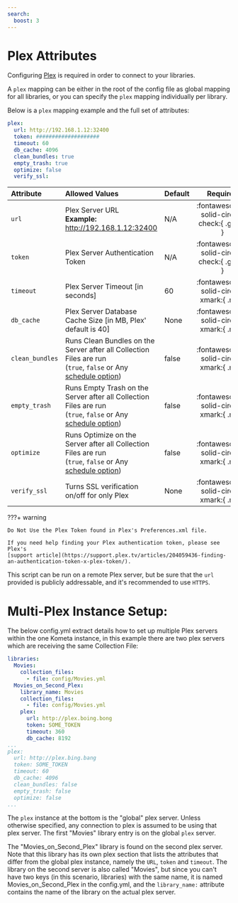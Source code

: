 ```yaml
---
search:
  boost: 3
---
```

# Plex Attributes

Configuring [Plex](https://www.plex.tv/) is required in order to connect to your libraries.

A `plex` mapping can be either in the root of the config file as global mapping for all libraries, or you can specify 
the `plex` mapping individually per library.

Below is a `plex` mapping example and the full set of attributes:

```yaml
plex:
  url: http://192.168.1.12:32400
  token: ####################
  timeout: 60
  db_cache: 4096
  clean_bundles: true
  empty_trash: true
  optimize: false
  verify_ssl:
```

| Attribute       | Allowed Values                                                                                                                 | Default |                  Required                  |
|:----------------|:-------------------------------------------------------------------------------------------------------------------------------|:--------|:------------------------------------------:|
| `url`           | Plex Server URL<br><strong>Example:</strong> http://192.168.1.12:32400                                                         | N/A     | :fontawesome-solid-circle-check:{ .green } |
| `token`         | Plex Server Authentication Token                                                                                               | N/A     | :fontawesome-solid-circle-check:{ .green } |
| `timeout`       | Plex Server Timeout [in seconds]                                                                                               | 60      |  :fontawesome-solid-circle-xmark:{ .red }  |
| `db_cache`      | Plex Server Database Cache Size [in MB, Plex' default is 40]                                                                   | None    |  :fontawesome-solid-circle-xmark:{ .red }  |
| `clean_bundles` | Runs Clean Bundles on the Server after all Collection Files are run<br>(`true`, `false` or Any [schedule option](schedule.md)) | false   |  :fontawesome-solid-circle-xmark:{ .red }  |
| `empty_trash`   | Runs Empty Trash on the Server after all Collection Files are run<br>(`true`, `false` or Any [schedule option](schedule.md))   | false   |  :fontawesome-solid-circle-xmark:{ .red }  |
| `optimize`      | Runs Optimize on the Server after all Collection Files are run<br>(`true`, `false` or Any [schedule option](schedule.md))      | false   |  :fontawesome-solid-circle-xmark:{ .red }  |
| `verify_ssl`    | Turns SSL verification on/off for only Plex                                                                                    | None    |  :fontawesome-solid-circle-xmark:{ .red }  |

???+ warning
    
    Do Not Use the Plex Token found in Plex's Preferences.xml file.

    If you need help finding your Plex authentication token, please see Plex's 
    [support article](https://support.plex.tv/articles/204059436-finding-an-authentication-token-x-plex-token/).

This script can be run on a remote Plex server, but be sure that the `url` provided is publicly addressable, and it's 
recommended to use `HTTPS`.


# Multi-Plex Instance Setup:

The below config.yml extract details how to set up multiple Plex servers within the one Kometa instance, in this example 
there are two plex servers which are receiving the same Collection File:

```yaml
libraries:
  Movies:
    collection_files:
      - file: config/Movies.yml
  Movies_on_Second_Plex:
    library_name: Movies
    collection_files:
      - file: config/Movies.yml
    plex:
      url: http://plex.boing.bong
      token: SOME_TOKEN
      timeout: 360
      db_cache: 8192
...
plex:
  url: http://plex.bing.bang
  token: SOME_TOKEN
  timeout: 60
  db_cache: 4096
  clean_bundles: false
  empty_trash: false
  optimize: false
...
```

The `plex` instance at the bottom is the "global" plex server. Unless otherwise specified, any connection to plex is 
assumed to be using that plex server. The first "Movies" library entry is on the global `plex` server.

The "Movies_on_Second_Plex" library is found on the second plex server. Note that this library has its own plex section 
that lists the attributes that differ from the global plex instance, namely the `URL`, `token` and `timeout`. The 
library on the second server is also called "Movies", but since you can't have two keys (in this scenario, libraries) 
with the same name, it is named Movies_on_Second_Plex in the config.yml, and the `library_name:` attribute contains the 
name of the library on the actual plex server.


